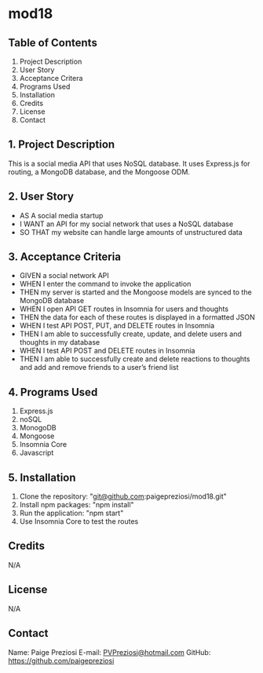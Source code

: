 # mod18

## Table of Contents
1. Project Description
2. User Story
3. Acceptance Critera
4. Programs Used
5. Installation
6. Credits
7. License
8. Contact

## 1. Project Description
This is a social media API that uses NoSQL database. It uses Express.js for routing, a MongoDB database, and the Mongoose ODM.

## 2. User Story
- AS A social media startup
- I WANT an API for my social network that uses a NoSQL database
- SO THAT my website can handle large amounts of unstructured data

## 3. Acceptance Criteria
- GIVEN a social network API
- WHEN I enter the command to invoke the application
- THEN my server is started and the Mongoose models are synced to the MongoDB database
- WHEN I open API GET routes in Insomnia for users and thoughts
- THEN the data for each of these routes is displayed in a formatted JSON
- WHEN I test API POST, PUT, and DELETE routes in Insomnia
- THEN I am able to successfully create, update, and delete users and thoughts in my database
- WHEN I test API POST and DELETE routes in Insomnia
- THEN I am able to successfully create and delete reactions to thoughts and add and remove friends to a user’s friend list



## 4. Programs Used
1. Express.js
2. noSQL
3. MonogoDB
4. Mongoose
5. Insomnia Core
6. Javascript

## 5. Installation

1. Clone the repository: "git@github.com:paigepreziosi/mod18.git"
2. Install npm packages: "npm install"
3. Run the application: "npm start"
4. Use Insomnia Core to test the routes

## Credits

N/A

## License

N/A

## Contact

Name: Paige Preziosi
E-mail: PVPreziosi@hotmail.com
GitHub: https://github.com/paigepreziosi
